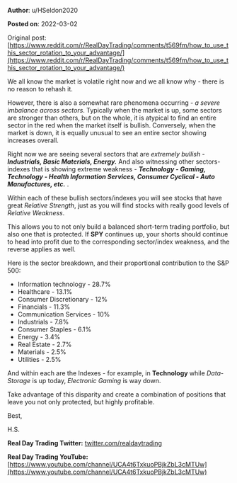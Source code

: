 **Author**: u/HSeldon2020

**Posted on**: 2022-03-02

Original post: [https://www.reddit.com/r/RealDayTrading/comments/t569fm/how_to_use_this_sector_rotation_to_your_advantage/](https://www.reddit.com/r/RealDayTrading/comments/t569fm/how_to_use_this_sector_rotation_to_your_advantage/)

We all know the market is volatile right now and we all know why - there is no reason to rehash it.  

However, there is also a somewhat rare phenomena occurring - *a severe imbalance across sectors*.  Typically when the market is up, some sectors are stronger than others, but on the whole, it is atypical to find an entire sector in the red when the market itself is bullish.  Conversely, when the market is down, it is equally unusual to see an entire sector showing increases overall.

Right now we are seeing several sectors that are *extremely bullish -* ***Industrials, Basic Materials, Energy.***  And also witnessing other sectors-indexes that is showing extreme weakness - ***Technology - Gaming, Technology - Health Information Services, Consumer Cyclical - Auto Manufactures, etc.*** .

Within each of these bullish sectors/indexes you will see stocks that have great *Relative Strength*, just as you will find stocks with really good levels of *Relative Weakness*. 

This allows you to not only build a balanced short-term trading portfolio, but also one that is protected.  If **SPY** continues up, your shorts should continue to head into profit due to the corresponding sector/index weakness, and the reverse applies as well. 

Here is the sector breakdown, and their proportional contribution to the S&P 500: 

* Information technology - 28.7%
* Healthcare - 13.1%
* Consumer Discretionary - 12%
* Financials - 11.3%
* Communication Services - 10%
* Industrials - 7.8%
* Consumer Staples - 6.1%
* Energy - 3.4%
* Real Estate - 2.7%
* Materials - 2.5%
* Utilities - 2.5%

And within each are the Indexes - for example, in **Technology** while *Data-Storage* is up today, *Electronic Gaming* is way down.

Take advantage of this disparity and create a combination of positions that leave you not only protected, but highly profitable.

Best,

H.S.

**Real Day Trading Twitter:** [twitter.com/realdaytrading](https://twitter.com/realdaytrading)

**Real Day Trading YouTube:** [https://www.youtube.com/channel/UCA4t6TxkuoPBjkZbL3cMTUw](https://www.youtube.com/channel/UCA4t6TxkuoPBjkZbL3cMTUw)